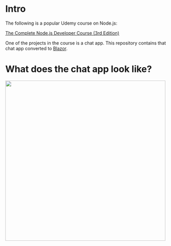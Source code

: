 # Intro

The following is a popular Udemy course on Node.js:

[The Complete Node.js Developer Course (3rd Edition)](https://www.udemy.com/course/the-complete-nodejs-developer-course-2/)

One of the projects in the course is a chat app. This repository contains that chat app converted to [Blazor](https://dotnet.microsoft.com/apps/aspnet/web-apps/blazor).

# What does the chat app look like?

<img src="https://i.imgur.com/Nq3xw8c.png" width="500">
